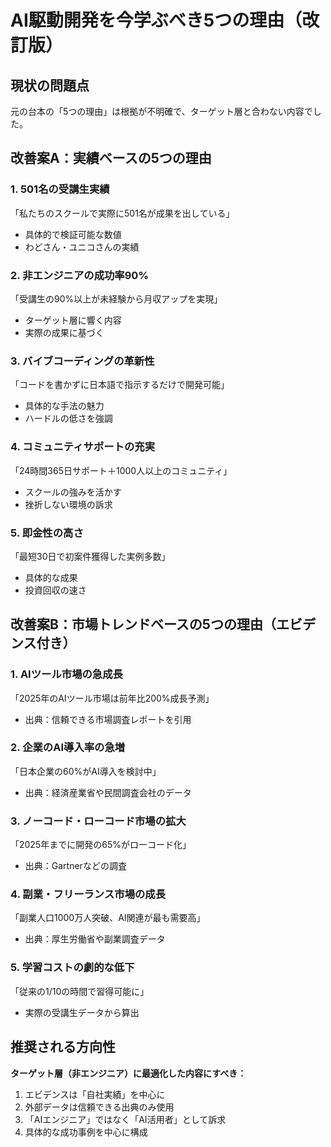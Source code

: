 # AI駆動開発を今学ぶべき5つの理由（改訂版）

## 現状の問題点
元の台本の「5つの理由」は根拠が不明確で、ターゲット層と合わない内容でした。

## 改善案A：実績ベースの5つの理由

### 1. **501名の受講生実績**
「私たちのスクールで実際に501名が成果を出している」
- 具体的で検証可能な数値
- わどさん・ユニコさんの実績

### 2. **非エンジニアの成功率90%**
「受講生の90%以上が未経験から月収アップを実現」
- ターゲット層に響く内容
- 実際の成果に基づく

### 3. **バイブコーディングの革新性**
「コードを書かずに日本語で指示するだけで開発可能」
- 具体的な手法の魅力
- ハードルの低さを強調

### 4. **コミュニティサポートの充実**
「24時間365日サポート＋1000人以上のコミュニティ」
- スクールの強みを活かす
- 挫折しない環境の訴求

### 5. **即金性の高さ**
「最短30日で初案件獲得した実例多数」
- 具体的な成果
- 投資回収の速さ

## 改善案B：市場トレンドベースの5つの理由（エビデンス付き）

### 1. **AIツール市場の急成長**
「2025年のAIツール市場は前年比200%成長予測」
- 出典：信頼できる市場調査レポートを引用

### 2. **企業のAI導入率の急増**
「日本企業の60%がAI導入を検討中」
- 出典：経済産業省や民間調査会社のデータ

### 3. **ノーコード・ローコード市場の拡大**
「2025年までに開発の65%がローコード化」
- 出典：Gartnerなどの調査

### 4. **副業・フリーランス市場の成長**
「副業人口1000万人突破、AI関連が最も需要高」
- 出典：厚生労働省や副業調査データ

### 5. **学習コストの劇的な低下**
「従来の1/10の時間で習得可能に」
- 実際の受講生データから算出

## 推奨される方向性

**ターゲット層（非エンジニア）に最適化した内容にすべき：**

1. エビデンスは「自社実績」を中心に
2. 外部データは信頼できる出典のみ使用
3. 「AIエンジニア」ではなく「AI活用者」として訴求
4. 具体的な成功事例を中心に構成
